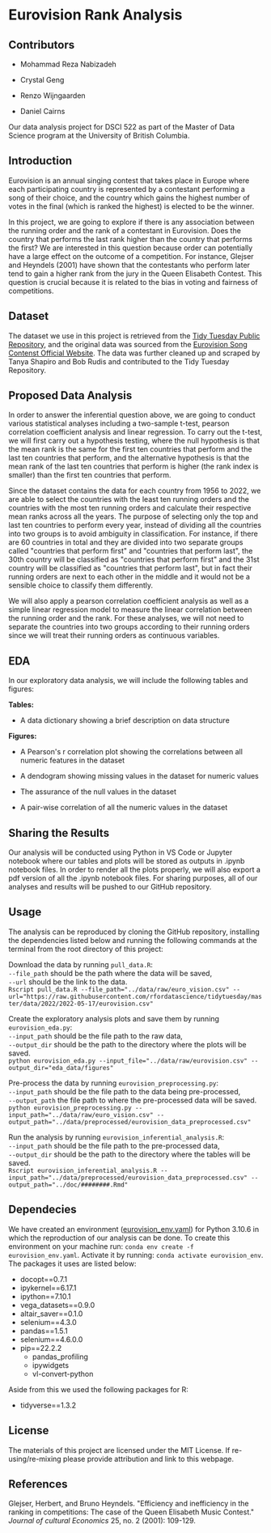 # Eurovision Rank Analysis

## Contributors

-   Mohammad Reza Nabizadeh

-   Crystal Geng

-   Renzo Wijngaarden

-   Daniel Cairns

Our data analysis project for DSCI 522 as part of the Master of Data Science program at the University of British Columbia.

## Introduction

Eurovision is an annual singing contest that takes place in Europe where each participating country is represented by a contestant performing a song of their choice, and the country which gains the highest number of votes in the final (which is ranked the highest) is elected to be the winner.

In this project, we are going to explore if there is any association between the running order and the rank of a contestant in Eurovision. Does the country that performs the last rank higher than the country that performs the first? We are interested in this question because order can potentially have a large effect on the outcome of a competition. For instance, Glejser and Heyndels (2001) have shown that the contestants who perform later tend to gain a higher rank from the jury in the Queen Elisabeth Contest. This question is crucial because it is related to the bias in voting and fairness of competitions.

## Dataset 

The dataset we use in this project is retrieved from the [Tidy Tuesday Public Repository](https://github.com/rfordatascience/tidytuesday/tree/master/data/2022/2022-05-17), and the original data was sourced from the [Eurovision Song Contenst Official Website](https://eurovision.tv/). The data was further cleaned up and scraped by Tanya Shapiro and Bob Rudis and contributed to the Tidy Tuesday Repository.

## Proposed Data Analysis

In order to answer the inferential question above, we are going to conduct various statistical analyses including a two-sample t-test, pearson correlation coefficient analysis and linear regression. To carry out the t-test, we will first carry out a hypothesis testing, where the null hypothesis is that the mean rank is the same for the first ten countries that perform and the last ten countries that perform, and the alternative hypothesis is that the mean rank of the last ten countries that perform is higher (the rank index is smaller) than the first ten countries that perform.

Since the dataset contains the data for each country from 1956 to 2022, we are able to select the countries with the least ten running orders and the countries with the most ten running orders and calculate their respective mean ranks across all the years. The purpose of selecting only the top and last ten countries to perform every year, instead of dividing all the countries into two groups is to avoid ambiguity in classification. For instance, if there are 60 countries in total and they are divided into two separate groups called "countries that perform first" and "countries that perform last", the 30th country will be classified as "countries that perform first" and the 31st country will be classified as "countries that perform last", but in fact their running orders are next to each other in the middle and it would not be a sensible choice to classify them differently.

We will also apply a pearson correlation coefficient analysis as well as a simple linear regression model to measure the linear correlation between the running order and the rank. For these analyses, we will not need to separate the countries into two groups according to their running orders since we will treat their running orders as continuous variables.

## EDA

In our exploratory data analysis, we will include the following tables and figures:

**Tables:**

-   A data dictionary showing a brief description on data structure

**Figures:**

- A Pearson's r correlation plot showing the correlations between all numeric features in the dataset

- A dendogram showing missing values in the dataset for numeric values

- The assurance of the null values in the dataset

- A pair-wise correlation of all the numeric values in the dataset

## Sharing the Results 

Our analysis will be conducted using Python in VS Code or Jupyter notebook where our tables and plots will be stored as outputs in .ipynb notebook files. In order to render all the plots properly, we will also export a pdf version of all the .ipynb notebook files. For sharing purposes, all of our analyses and results will be pushed to our GitHub repository.

## Usage

The analysis can be reproduced by cloning the GitHub repository, installing the dependencies listed below and running the following commands at the terminal from the root directory of this project: 

Download the data by running `pull_data.R`: \
`--file_path` should be the path where the data will be saved, \
`--url` should be the link to the data. \
`Rscript pull_data.R --file_path="../data/raw/euro_vision.csv" --url="https://raw.githubusercontent.com/rfordatascience/tidytuesday/master/data/2022/2022-05-17/eurovision.csv"`

Create the exploratory analysis plots and save them by running `eurovision_eda.py`: \
`--input_path` should be the file path to the raw data, \
`--output_dir` should be the path to the directory where the plots will be saved. \
`python eurovision_eda.py --input_file="../data/raw/eurovision.csv" --output_dir="eda_data/figures"`

Pre-process the data by running `eurovision_preprocessing.py`: \
`--input_path` should be the file path to the data being pre-processed, \
`--output_path` the file path to where the pre-processed data will be saved. \
`python eurovision_preprocessing.py --input_path="../data/raw/euro_vision.csv" --output_path="../data/preprocessed/eurovision_data_preprocessed.csv"`

Run the analysis by running `eurovision_inferential_analysis.R`: \
`--input_path` should be the file path to the pre-processed data, \
`--output_dir` should be the path to the directory where the tables will be saved. \
`Rscript eurovision_inferential_analysis.R --input_path="../data/preprocessed/eurovision_data_preprocessed.csv" --output_path="../doc/########.Rmd"`

## Dependecies

We have created an environment ([eurovision_env.yaml](https://github.com/UBC-MDS/crdn/blob/main/environment.yaml)) for Python 3.10.6 in which the reproduction of our analysis can be done. To create this environment on your machine run: `conda env create -f eurovision_env.yaml`. Activate it by running: `conda activate eurovision_env`. The packages it uses are listed below:

- docopt==0.7.1
- ipykernel==6.17.1
- ipython==7.10.1
- vega_datasets==0.9.0
- altair_saver==0.1.0
- selenium==4.3.0
- pandas==1.5.1
- selenium==4.6.0.0
- pip==22.2.2
  - pandas_profiling
  - ipywidgets
  - vl-convert-python

Aside from this we used the following packages for R:

- tidyverse==1.3.2

## License

The materials of this project are licensed under the MIT License. If re-using/re-mixing please provide attribution and link to this webpage.

## References

Glejser, Herbert, and Bruno Heyndels. "Efficiency and inefficiency in the ranking in competitions: The case of the Queen Elisabeth Music Contest." *Journal of cultural Economics* 25, no. 2 (2001): 109-129.
